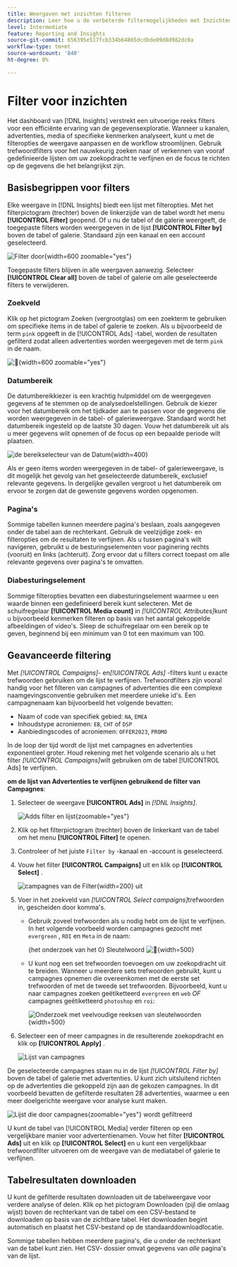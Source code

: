 ```yaml
---
title: Weergaven met inzichten filteren
description: Leer hoe u de verbeterde filtermogelijkheden met Inzichten kunt gebruiken.
level: Intermediate
feature: Reporting and Insights
source-git-commit: 656395e517fcb334b64865dcdbde09d8d982dc0a
workflow-type: tm+mt
source-wordcount: '840'
ht-degree: 0%

---
```


# Filter voor inzichten

Het dashboard van [!DNL Insights] verstrekt een uitvoerige reeks filters voor een efficiënte ervaring van de gegevensexploratie. Wanneer u kanalen, advertenties, media of specifieke kenmerken analyseert, kunt u met de filteropties de weergave aanpassen en de workflow stroomlijnen. Gebruik trefwoordfilters voor het nauwkeurig zoeken naar of verkennen van vooraf gedefinieerde lijsten om uw zoekopdracht te verfijnen en de focus te richten op de gegevens die het belangrijkst zijn.

## Basisbegrippen voor filters

Elke weergave in [!DNL Insights] biedt een lijst met filteropties. Met het filterpictogram (trechter) boven de linkerzijde van de tabel wordt het menu **[!UICONTROL Filter]** geopend. Of u nu de tabel of de galerie weergeeft, de toegepaste filters worden weergegeven in de lijst **[!UICONTROL Filter by]** boven de tabel of galerie. Standaard zijn een kanaal en een account geselecteerd.

![ Filter door ](/help/assets/insights-filter-by.png " Filter door "){width=600 zoomable="yes"}

Toegepaste filters blijven in alle weergaven aanwezig. Selecteer **[!UICONTROL Clear all]** boven de tabel of galerie om alle geselecteerde filters te verwijderen.

### Zoekveld

Klik op het pictogram Zoeken (vergrootglas) om een zoekterm te gebruiken om specifieke items in de tabel of galerie te zoeken. Als u bijvoorbeeld de term `pink` opgeeft in de [!UICONTROL Ads] -tabel, worden de resultaten gefilterd zodat alleen advertenties worden weergegeven met de term `pink` in de naam.

![&#128279;](/help/assets/insights-search.png " Onderzoek van het het gebiedsvoorbeeld van het 0&rbrace; Onderzoek naar advertenties met roze "){width=600 zoomable="yes"}

### Datumbereik

De datumbereikkiezer is een krachtig hulpmiddel om de weergegeven gegevens af te stemmen op de analysedoelstellingen. Gebruik de kiezer voor het datumbereik om het tijdkader aan te passen voor de gegevens die worden weergegeven in de tabel- of galerieweergave. Standaard wordt het datumbereik ingesteld op de laatste 30 dagen. Vouw het datumbereik uit als u meer gegevens wilt opnemen of de focus op een bepaalde periode wilt plaatsen.

![ de bereikselecteur van de Datum ](/help/assets/insights-date-range.png " Uitgezocht een datumwaaier "){width=400}

Als er geen items worden weergegeven in de tabel- of galerieweergave, is dit mogelijk het gevolg van het geselecteerde datumbereik, exclusief relevante gegevens. In dergelijke gevallen vergroot u het datumbereik om ervoor te zorgen dat de gewenste gegevens worden opgenomen.

### Pagina&#39;s

Sommige tabellen kunnen meerdere pagina&#39;s beslaan, zoals aangegeven onder de tabel aan de rechterkant. Gebruik de veelzijdige zoek- en filteropties om de resultaten te verfijnen. Als u tussen pagina&#39;s wilt navigeren, gebruikt u de besturingselementen voor paginering rechts (vooruit) en links (achteruit). Zorg ervoor dat u filters correct toepast om alle relevante gegevens over pagina&#39;s te omvatten.

### Diabesturingselement

Sommige filteropties bevatten een diabesturingselement waarmee u een waarde binnen een gedefinieerd bereik kunt selecteren. Met de schuifregelaar **[!UICONTROL Media count]** in _[!UICONTROL Attributes]_&#x200B;kunt u bijvoorbeeld kenmerken filteren op basis van het aantal gekoppelde afbeeldingen of video&#39;s. Sleep de schuifregelaar om een bereik op te geven, beginnend bij een minimum van 0 tot een maximum van 100.

## Geavanceerde filtering

Met _[!UICONTROL Campaigns]_- en&#x200B;_[!UICONTROL Ads]_ -filters kunt u exacte trefwoorden gebruiken om de lijst te verfijnen. Trefwoordfilters zijn vooral handig voor het filteren van campagnes of advertenties die een complexe naamgevingsconventie gebruiken met meerdere unieke id&#39;s. Een campagnenaam kan bijvoorbeeld het volgende bevatten:

- Naam of code van specifiek gebied: `NA`, `EMEA`
- Inhoudstype acroniemen: `EB`, `CHT` of `DSP`
- Aanbiedingscodes of acroniemen: `OFFER2023`, `PROMO`

In de loop der tijd wordt de lijst met campagnes en advertenties exponentieel groter. Houd rekening met het volgende scenario als u het filter _[!UICONTROL Campaigns]_&#x200B;wilt gebruiken om de tabel [!UICONTROL Ads] te verfijnen.

**om de lijst van Advertenties te verfijnen gebruikend de filter van Campagnes**:

1. Selecteer de weergave **[!UICONTROL Ads]** in _[!DNL Insights]_.

   ![ Adds filter en lijst ](/help/assets/insights-ads-filter.png " Advertentie mening met filterlijst "){zoomable="yes"}

1. Klik op het filterpictogram (trechter) boven de linkerkant van de tabel om het menu **[!UICONTROL Filter]** te openen.

1. Controleer of het juiste `Filter by` -kanaal en -account is geselecteerd.

1. Vouw het filter **[!UICONTROL Campaigns]** uit en klik op **[!UICONTROL Select]** .

   ![ campagnes van de Filter ](/help/assets/insights-filter-campaigns-expand.png " breid campagnecilter "){width=200} uit

1. Voer in het zoekveld van _[!UICONTROL Select campaigns]_&#x200B;trefwoorden in, gescheiden door komma&#39;s.

   - Gebruik zoveel trefwoorden als u nodig hebt om de lijst te verfijnen. In het volgende voorbeeld worden campagnes gezocht met `evergreen` , `ROI` en `Meta` in de naam:

     {het onderzoek van het 0} Sleutelwoord ![&#128279;](/help/assets/insights-select-campaigns-keywords.png " gaat sleutelwoorden aan de namen van de onderzoekscampagne in "){width=500}

   - U kunt nog een set trefwoorden toevoegen om uw zoekopdracht uit te breiden. Wanneer u meerdere sets trefwoorden gebruikt, kunt u campagnes opnemen die overeenkomen met de eerste set trefwoorden of met de tweede set trefwoorden. Bijvoorbeeld, kunt u naar campagnes zoeken geëtiketteerd `evergreen` en `web` _OF_ campagnes geëtiketteerd `photoshop` en `roi`:

     ![ Onderzoek met veelvoudige reeksen van sleutelwoorden ](/help/assets/insights-advanced-or.png " campagnemenamen van het Onderzoek gebruikend veelvoudige reeksen sleutelwoorden "){width=500}

1. Selecteer een of meer campagnes in de resulterende zoekopdracht en klik op **[!UICONTROL Apply]** .

   ![ Lijst van campagnes ](/help/assets/insights-select-campaigns-list.png " Uitgezochte campagnes om te omvatten ")

De geselecteerde campagnes staan nu in de lijst _[!UICONTROL Filter by]_&#x200B;boven de tabel of galerie met advertenties. U kunt zich uitsluitend richten op de advertenties die gekoppeld zijn aan de gekozen campagnes. In dit voorbeeld bevatten de gefilterde resultaten 28 advertenties, waarmee u een meer doelgerichte weergave voor analyse kunt maken.

![ Lijst die door campagnes ](/help/assets/insights-filter-by-campaigns.png " Lijst met campagnefilter "){zoomable="yes"} wordt gefiltreerd

U kunt de tabel van [!UICONTROL Media] verder filteren op een vergelijkbare manier voor advertentienamen. Vouw het filter **[!UICONTROL Ads]** uit en klik op **[!UICONTROL Select]** en u kunt een vergelijkbaar trefwoordfilter uitvoeren om de weergave van de mediatabel of galerie te verfijnen.

## Tabelresultaten downloaden

U kunt de gefilterde resultaten downloaden uit de tabelweergave voor verdere analyse of delen. Klik op het pictogram Downloaden (pijl die omlaag wijst) boven de rechterkant van de tabel om een CSV-bestand te downloaden op basis van de zichtbare tabel. Het downloaden begint automatisch en plaatst het CSV-bestand op de standaarddownloadlocatie.

Sommige tabellen hebben meerdere pagina&#39;s, die u onder de rechterkant van de tabel kunt zien. Het CSV- dossier omvat gegevens van _alle_ pagina&#39;s van de lijst.
